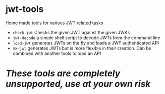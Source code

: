 # jwt-tools
Home made tools for various JWT related tasks

+ `check-jwt` Checks the given JWT against the given JWKs
+ `jwt-decode` a simple shell script to decode JWTs from the command line
+ `load-jwt` generates JWTs on the fly and loads a JWT authenticated API
+ `mk-jwt` generates JWTs but is more flexible in their creation. Can be combined with another tools to load an API

# *These tools are completely unsupported, use at your own risk*
